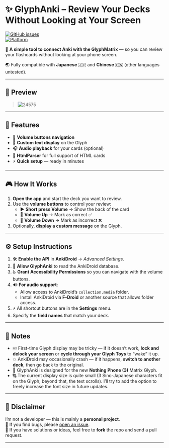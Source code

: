 # ✨ GlyphAnki – Review Your Decks Without Looking at Your Screen  


[![GitHub issues](https://img.shields.io/github/issues/R0uli078/GlyphAnki)](https://github.com/R0uli078/GlyphAnki/issues)  
[![Platform](https://img.shields.io/badge/platform-Android-green)](#)  

🔗 **A simple tool to connect Anki with the GlyphMatrix** — so you can review your flashcards without looking at your phone screen.  

🌏 Fully compatible with **Japanese** 🇯🇵 and **Chinese** 🇨🇳 (other languages untested).  

---

## 📸 Preview  

> ![24575](https://github.com/user-attachments/assets/fd5276a3-36fc-4c43-b89e-3ae0aa1099b2)


---

## 🚀 Features  

- 🔼 **Volume buttons navigation**  
- 💬 **Custom text display** on the Glyph  
- 🎧 **Audio playback** for your cards (optional)
- 📝 **HtmlParser** for full support of HTML cards
- ⚡ **Quick setup** — ready in minutes

---

## 🎮 How It Works  

1. **Open the app** and start the deck you want to review.  
2. Use the **volume buttons** to control your review:  
   - ▶️ **Short press Volume** → Show the back of the card  
   - 🔼 **Volume Up** → Mark as correct ✅  
   - 🔽 **Volume Down** → Mark as incorrect ❌  
3. Optionally, **display a custom message** on the Glyph.  

---

## ⚙️ Setup Instructions  

1. 🛠 **Enable the API** in **AnkiDroid** → *Advanced Settings*.  
2. 📖 **Allow GlyphAnki** to read the AnkiDroid database.  
3. ♿ **Grant Accessibility Permissions** so you can navigate with the volume buttons.  
4. 🔊 **For audio support**:  
   - Allow access to AnkiDroid’s `collection.media` folder.  
   - Install AnkiDroid via **F-Droid** or another source that allows folder access.  
5. ⚡ All shortcut buttons are in the **Settings** menu.  
6. Specify the **field names** that match your deck.  

---

## 📝 Notes  

- 💤 First-time Glyph display may be tricky — if it doesn’t work, **lock and delock your screen** or **cycle through your Glyph Toys** to “wake” it up.  
- 💥 AnkiDroid may occasionally crash — if it happens, **switch to another deck**, then go back to the original.  
- 📱 GlyphAnki is designed for the new **Nothing Phone (3)** Matrix Glyph.
- 🔠 The current display size is quite small (3 Sino-Japanese characters fit on the Glyph; beyond that, the text scrolls). I’ll try to add the option to freely increase the font size in future updates.

---

## 🙏 Disclaimer  

I’m not a developer — this is mainly a **personal project**.  
🐛 If you find bugs, please [open an issue](https://github.com/R0uli078/GlyphAnki/issues).  
🤝 If you have solutions or ideas, feel free to **fork** the repo and send a pull request.  

---

